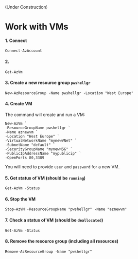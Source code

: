 (Under Construction)

# Work with VMs

#### 1. Connect
```
Connect-AzAccount
```

#### 2.
```
Get-AzVm
```

#### 3. Create a new resource group `pwshellgr`
```
New-AzResourceGroup -Name pwshellgr -Location "West Europe"
```

#### 4. Create VM
The command will create and run a VM:
```
New-AzVm `
-ResourceGroupName pwshellgr `
-Name aznewvm `
-Location "West Europe" `
-VirtualNetworkName "mynewVNet" `
-SubnetName "default" `
-SecurityGroupName "mynewNSG" `
-PublicIpAddressName "mypublicip" `
-OpenPorts 80,3389
```

You will need to provide `user` and `password` for a new VM.


#### 5. Get status of VM (should be `running`)
```
Get-AzVm -Status
```

#### 6. Stop the VM
```
Stop-AzVM -ResourceGroupName "pwshellgr" -Name "aznewvm"
```

#### 7. Check a status of VM (should be `deallocated`)
```
Get-AzVm -Status
```

#### 8. Remove the resource group (including all resources)
```
Remove-AzResourceGroup -Name "pwshellgr"
```
